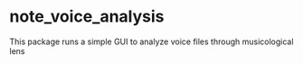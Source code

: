 # note_voice_analysis
This package runs a simple GUI to analyze voice files through musicological lens
